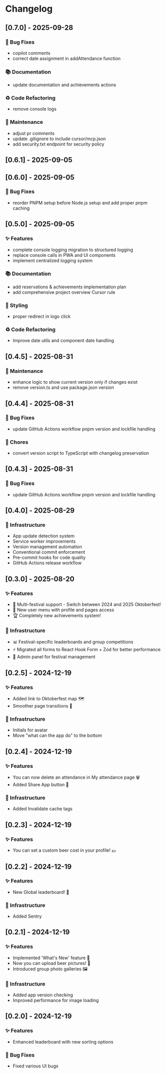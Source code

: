 # Changelog

## [0.7.0] - 2025-09-28

### 🐛 Bug Fixes

- copilot comments
- correct date assignment in addAttendance function

### 📚 Documentation

- update documentation and achievements actions

### ♻️ Code Refactoring

- remove console logs

### 🔧 Maintenance

- adjust pr comments
- update .gitignore to include cursor/mcp.json
- add security.txt endpoint for security policy

## [0.6.1] - 2025-09-05

## [0.6.0] - 2025-09-05

### 🐛 Bug Fixes

- reorder PNPM setup before Node.js setup and add proper pnpm caching

## [0.5.0] - 2025-09-05

### ✨ Features

- complete console logging migration to structured logging
- replace console calls in PWA and UI components
- implement centralized logging system

### 📚 Documentation

- add reservations & achievements implementation plan
- add comprehensive project overview Cursor rule

### 🎨 Styling

- proper redirect in logo click

### ♻️ Code Refactoring

- Improve date utils and component date handling

## [0.4.5] - 2025-08-31

### 🔧 Maintenance

- enhance logic to show current version only if changes exist
- remove version.ts and use package.json version

## [0.4.4] - 2025-08-31

### 🐛 Bug Fixes

- update GitHub Actions workflow pnpm version and lockfile handling

### 🔧 Chores

- convert version script to TypeScript with changelog preservation

## [0.4.3] - 2025-08-31

### 🐛 Bug Fixes

- update GitHub Actions workflow pnpm version and lockfile handling

## [0.4.0] - 2025-08-29

### 🔧 Infrastructure

- App update detection system
- Service worker improvements
- Version management automation
- Conventional commit enforcement
- Pre-commit hooks for code quality
- GitHub Actions release workflow

## [0.3.0] - 2025-08-20

### ✨ Features

- 🎪 Multi-festival support - Switch between 2024 and 2025 Oktoberfest!
- 👤 New user menu with profile and pages access
- 🏆 Completely new achievements system!

### 🔧 Infrastructure

- 📊 Festival-specific leaderboards and group competitions
- ⚡ Migrated all forms to React Hook Form + Zod for better performance
- 🔧 Admin panel for festival management

## [0.2.5] - 2024-12-19

### ✨ Features

- Added link to Oktoberfest map 🗺️
- Smoother page transitions 🚀

### 🔧 Infrastructure

- Initials for avatar
- Move "what can the app do" to the bottom

## [0.2.4] - 2024-12-19

### ✨ Features

- You can now delete an attendance in My attendance page 🗑️
- Added Share App button 📣

### 🔧 Infrastructure

- Added Invalidate cache tags

## [0.2.3] - 2024-12-19

### ✨ Features

- You can set a custom beer cost in your profile! 💶

## [0.2.2] - 2024-12-19

### ✨ Features

- New Global leaderboard! 🥇

### 🔧 Infrastructure

- Added Sentry

## [0.2.1] - 2024-12-19

### ✨ Features

- Implemented 'What's New' feature 🎉
- Now you can upload beer pictures! 📸
- Introduced group photo galleries 🖼️

### 🔧 Infrastructure

- Added app version checking
- Improved performance for image loading

## [0.2.0] - 2024-12-19

### ✨ Features

- Enhanced leaderboard with new sorting options

### 🐛 Bug Fixes

- Fixed various UI bugs
